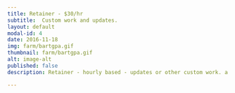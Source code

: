 ```yaml
---
title: Retainer - $30/hr
subtitle:  Custom work and updates.
layout: default
modal-id: 4
date: 2016-11-18
img: farm/bartgpa.gif
thumbnail: farm/bartgpa.gif
alt: image-alt
published: false
description: Retainer - hourly based - updates or other custom work. a la cart $30/hr. Or try our most popular bundle of "up to 1 hour weekly update for $1200/year". ...We can post your blog for you! It can be as simple as emailing an update or posting a youtube video and we can get it posted directly to your site!

---
```

